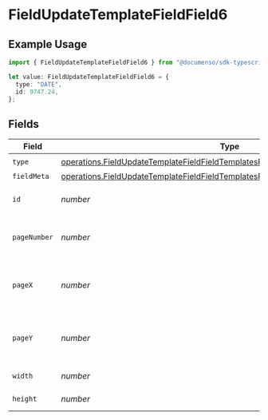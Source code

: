 # FieldUpdateTemplateFieldField6

## Example Usage

```typescript
import { FieldUpdateTemplateFieldField6 } from "@documenso/sdk-typescript/models/operations";

let value: FieldUpdateTemplateFieldField6 = {
  type: "DATE",
  id: 9747.24,
};
```

## Fields

| Field                                                                                                                                                                                    | Type                                                                                                                                                                                     | Required                                                                                                                                                                                 | Description                                                                                                                                                                              |
| ---------------------------------------------------------------------------------------------------------------------------------------------------------------------------------------- | ---------------------------------------------------------------------------------------------------------------------------------------------------------------------------------------- | ---------------------------------------------------------------------------------------------------------------------------------------------------------------------------------------- | ---------------------------------------------------------------------------------------------------------------------------------------------------------------------------------------- |
| `type`                                                                                                                                                                                   | [operations.FieldUpdateTemplateFieldFieldTemplatesFieldsRequestRequestBody6Type](../../models/operations/fieldupdatetemplatefieldfieldtemplatesfieldsrequestrequestbody6type.md)         | :heavy_check_mark:                                                                                                                                                                       | N/A                                                                                                                                                                                      |
| `fieldMeta`                                                                                                                                                                              | [operations.FieldUpdateTemplateFieldFieldTemplatesFieldsRequestRequestBodyFieldMeta](../../models/operations/fieldupdatetemplatefieldfieldtemplatesfieldsrequestrequestbodyfieldmeta.md) | :heavy_minus_sign:                                                                                                                                                                       | N/A                                                                                                                                                                                      |
| `id`                                                                                                                                                                                     | *number*                                                                                                                                                                                 | :heavy_check_mark:                                                                                                                                                                       | The ID of the field to update.                                                                                                                                                           |
| `pageNumber`                                                                                                                                                                             | *number*                                                                                                                                                                                 | :heavy_minus_sign:                                                                                                                                                                       | The page number the field will be on.                                                                                                                                                    |
| `pageX`                                                                                                                                                                                  | *number*                                                                                                                                                                                 | :heavy_minus_sign:                                                                                                                                                                       | The X coordinate of where the field will be placed.                                                                                                                                      |
| `pageY`                                                                                                                                                                                  | *number*                                                                                                                                                                                 | :heavy_minus_sign:                                                                                                                                                                       | The Y coordinate of where the field will be placed.                                                                                                                                      |
| `width`                                                                                                                                                                                  | *number*                                                                                                                                                                                 | :heavy_minus_sign:                                                                                                                                                                       | The width of the field.                                                                                                                                                                  |
| `height`                                                                                                                                                                                 | *number*                                                                                                                                                                                 | :heavy_minus_sign:                                                                                                                                                                       | The height of the field.                                                                                                                                                                 |